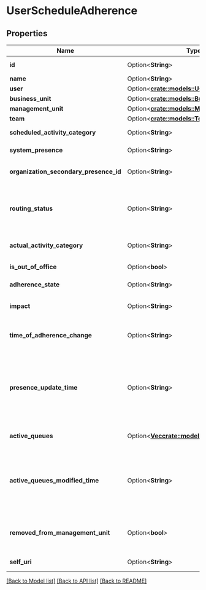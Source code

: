 # UserScheduleAdherence

## Properties

Name | Type | Description | Notes
------------ | ------------- | ------------- | -------------
**id** | Option<**String**> | The globally unique identifier for the object. | [optional][readonly]
**name** | Option<**String**> |  | [optional]
**user** | Option<[**crate::models::UserReference**](UserReference.md)> |  | [optional]
**business_unit** | Option<[**crate::models::BusinessUnit**](BusinessUnit.md)> |  | [optional]
**management_unit** | Option<[**crate::models::ManagementUnit**](ManagementUnit.md)> |  | [optional]
**team** | Option<[**crate::models::Team**](Team.md)> |  | [optional]
**scheduled_activity_category** | Option<**String**> | Activity for which the user is scheduled | [optional][readonly]
**system_presence** | Option<**String**> | Actual underlying system presence value | [optional][readonly]
**organization_secondary_presence_id** | Option<**String**> | Organization Secondary Presence Id. | [optional][readonly]
**routing_status** | Option<**String**> | Actual underlying routing status, used to determine whether a user is actually in adherence when OnQueue | [optional][readonly]
**actual_activity_category** | Option<**String**> | Activity in which the user is actually engaged | [optional][readonly]
**is_out_of_office** | Option<**bool**> | Whether the user is marked OutOfOffice | [optional][readonly]
**adherence_state** | Option<**String**> | The user's current adherence state | [optional][readonly]
**impact** | Option<**String**> | The impact of the user's current adherenceState | [optional][readonly]
**time_of_adherence_change** | Option<**String**> | Time when the user entered the current adherenceState in ISO-8601 format | [optional][readonly]
**presence_update_time** | Option<**String**> | Time when presence was last updated.  Used to calculate time in current status. Date time is represented as an ISO-8601 string. For example: yyyy-MM-ddTHH:mm:ss[.mmm]Z | [optional][readonly]
**active_queues** | Option<[**Vec<crate::models::QueueReference>**](QueueReference.md)> | The list of queues to which this user is joined | [optional][readonly]
**active_queues_modified_time** | Option<**String**> | Time when the list of active queues for this user was last updated. Date time is represented as an ISO-8601 string. For example: yyyy-MM-ddTHH:mm:ss[.mmm]Z | [optional][readonly]
**removed_from_management_unit** | Option<**bool**> | For notification purposes. Used to indicate that a user was removed from the management unit | [optional][readonly]
**self_uri** | Option<**String**> | The URI for this object | [optional][readonly]

[[Back to Model list]](../README.md#documentation-for-models) [[Back to API list]](../README.md#documentation-for-api-endpoints) [[Back to README]](../README.md)


